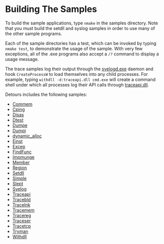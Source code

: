 Building The Samples
====================

To build the sample applications, type `nmake` in the samples directory.
Note that you must build the setdll and syslog samples in order to use
many of the other sample programs.

Each of the sample directories has a test, which can be invoked by
typing `nmake test`, to demonstrate the usage of the sample. With very
few exceptions, all of the .exe programs also accept a `/?` command to
display a usage message.

The trace samples log their output through the
[syelogd.exe](SampleSyelog) daemon and hook `CreateProcessW` to load
themselves into any child processes. For example, typing
`withdll -d:traceapi.dll cmd.exe` will create a command shell under
which all processes log their API calls through
[traceapi.dll](SampleTraceapi).

Detours includes the following samples:

-   [Commem](SampleCommem)
-   [Cping](SampleCping)
-   [Disas](SampleDisas)
-   [Dtest](SampleDtest)
-   [Dumpe](SampleDumpe)
-   [Dumpi](SampleDumpi)
-   [dynamic_alloc](SampleDynamicAlloc)
-   [Einst](SampleEinst)
-   [Excep](SampleExcep)
-   [FindFunc](SampleFindFunc)
-   [Impmunge](SampleImpmunge)
-   [Member](SampleMember)
-   [Region](SampleRegion)
-   [Setdll](SampleSetdll)
-   [Simple](SampleSimple)
-   [Slept](SampleSlept)
-   [Syelog](SampleSyelog)
-   [Traceapi](SampleTraceapi)
-   [Tracebld](SampleTracebld)
-   [Tracelnk](SampleTracelnk)
-   [Tracemem](SampleTracemem)
-   [Tracereg](SampleTracereg)
-   [Traceser](SampleTraceser)
-   [Tracetcp](SampleTracetcp)
-   [Tryman](SampleTryman)
-   [Withdll](SampleWithdll)

